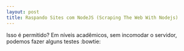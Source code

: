 ```yaml
---
layout: post
title: Raspando Sites com NodeJS (Scraping The Web With Nodejs)
---
```


Isso é permitido? Em níveis acadêmicos, sem incomodar o servidor, podemos fazer alguns testes :bowtie: 

